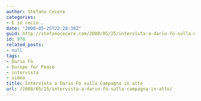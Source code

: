 ```yaml
---
author: Stefano Cecere
categories:
- E io cecio..
date: "2008-05-25T22:28:38Z"
guid: http://stefanocecere.com/2008/05/25/intervista-a-dario-fo-sulla-campagna-in-atto/
id: 978
related_posts:
- null
tags:
- Dario Fo
- Europe for Peace
- intervista
- video
title: Intervista a Dario Fo sulla Campagna in atto
url: /2008/05/25/intervista-a-dario-fo-sulla-campagna-in-atto/
---
```


